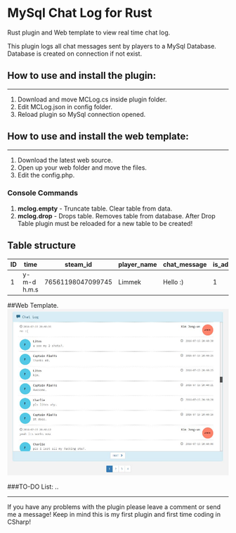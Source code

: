 # MySql Chat Log for Rust
Rust plugin and Web template to view real time chat log.


This plugin logs all chat messages sent by players to a MySql Database.
Database is created on connection if not exist.


## How to use and install the plugin:
------
1. Download and move MCLog.cs inside plugin folder.
2. Edit MCLog.json in config folder.
3. Reload plugin so MySql connection opened.

## How to use and install the web template:
------
1. Download the latest web source.
2. Open up your web folder and move the files.
3. Edit the config.php.


### Console Commands
1. **mclog.empty** - Truncate table. Clear table from data.
2. **mclog.drop** - Drops table. Removes table from database.
After Drop Table plugin must be reloaded for a new table to be created!


## Table structure
| ID |     time    |      steam_id     | player_name | chat_message | is_admin | player_ip |
|----|-------------|-------------------|-------------|--------------|----------|-----------|
| 1  | y-m-d h.m.s | 76561198047099745 |    Limmek   |   Hello :)   |     1    | 127.0.0.1 |


##Web Template.
![IMAGE ALT TEXT HERE](https://raw.githubusercontent.com/Limmek/MySql-Chat-Log-for-Rust/master/template_image.jpg)

###TO-DO List:
..


------
If you have any problems with the plugin please leave a comment or send me a message!
Keep in mind this is my first plugin and first time coding in CSharp!
